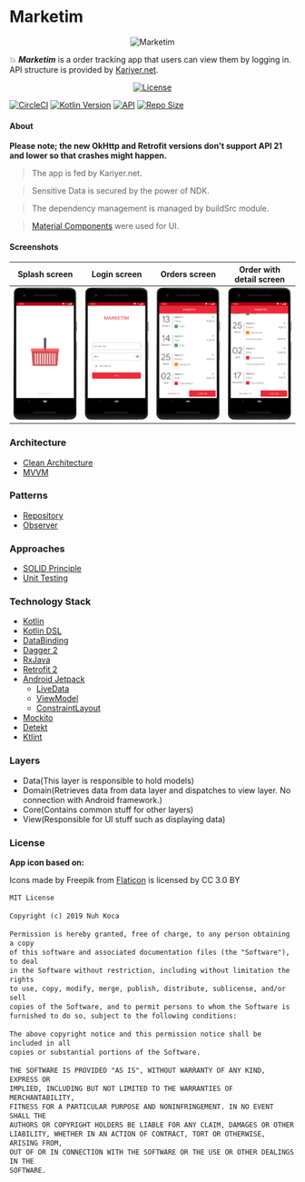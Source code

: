 # Marketim

<p align="center"><img src="https://github.com/nuhkoca/market_tech_challenge/blob/master/app/src/main/ic_launcher-web.png" alt="Marketim" height="200px"></p>

:boom: ***Marketim*** is a order tracking app that users can view them by logging in. API structure is provided by [Kariyer.net](https://www.kariyer.net).

<p align="center">
  <a href="https://www.kariyer.net"><img alt="License" src="https://www.cemreshipyard.com/assets/img/career/kariyernet.png" width="350"/></a>
</p>

[![CircleCI](https://circleci.com/gh/nuhkoca/market_tech_challenge.svg?style=svg&circle-token=05700df6be888cf5df6833e16beb607127c1b7d5)](https://circleci.com/gh/nuhkoca/market_tech_challenge)
[![Kotlin Version](https://img.shields.io/badge/kotlin-1.3.41-blue.svg)](https://kotlinlang.org)
[![API](https://img.shields.io/badge/API-21%2B-brightgreen.svg?style=flat)](https://android-arsenal.com/api?level=21)
[![Repo Size](https://img.shields.io/github/repo-size/nuhkoca/market_tech_challenge)](https://github.com/nuhkoca/market_tech_challenge)

#### About

**Please note; the new OkHttp and Retrofit versions don't support API 21 and lower so that crashes might happen.**

>The app is fed by Kariyer.net.

>Sensitive Data is secured by the power of NDK.

>The dependency management is managed by buildSrc module.

>[Material Components](https://github.com/material-components/material-components-android) were used for UI.

#### Screenshots


| Splash screen | Login screen | Orders screen | Order with detail screen
|:----------------:|:---------------:|:---------------:|:----------------:
| <img src="art/1.png" width="350"/>  | <img src="art/2.png" width="350"/>  | <img src="art/3.png" width="350"/> | <img src="art/4.png" width="350"/>


### Architecture
* [Clean Architecture](https://www.amazon.com/Clean-Architecture-Craftsmans-Software-Structure/dp/0134494164)
* [MVVM](https://www.raywenderlich.com/8984-mvvm-on-android)

### Patterns
* [Repository](https://developer.android.com/jetpack/docs/guide)
* [Observer](https://code.tutsplus.com/tutorials/android-design-patterns-the-observer-pattern--cms-28963)

### Approaches
* [SOLID Principle](https://itnext.io/solid-principles-explanation-and-examples-715b975dcad4?gi=79443348411d)
* [Unit Testing](http://softwaretestingfundamentals.com/unit-testing/)

### Technology Stack
* [Kotlin](https://kotlinlang.org/)
* [Kotlin DSL](https://docs.gradle.org/current/userguide/kotlin_dsl.html)
* [DataBinding](https://developer.android.com/topic/libraries/data-binding)
* [Dagger 2](https://github.com/google/dagger)
* [RxJava](https://github.com/ReactiveX/RxJava)
* [Retrofit 2](https://square.github.io/retrofit/)
* [Android Jetpack](https://developer.android.com/jetpack)
  * [LiveData](https://developer.android.com/topic/libraries/architecture/livedata)
  * [ViewModel](https://developer.android.com/topic/libraries/architecture/viewmodel)
  * [ConstraintLayout](https://developer.android.com/training/constraint-layout)
* [Mockito](https://site.mockito.org/)
* [Detekt](https://github.com/arturbosch/detekt)
* [Ktlint](https://github.com/JLLeitschuh/ktlint-gradle)

### Layers
* Data(This layer is responsible to hold models)
* Domain(Retrieves data from data layer and dispatches to view layer. No connection with Android framework.)
* Core(Contains common stuff for other layers)
* View(Responsible for UI stuff such as displaying data)

### License

**App icon based on:**

Icons made by Freepik from [Flaticon](https://www.flaticon.com/) is licensed by CC 3.0 BY

```
MIT License

Copyright (c) 2019 Nuh Koca

Permission is hereby granted, free of charge, to any person obtaining a copy
of this software and associated documentation files (the "Software"), to deal
in the Software without restriction, including without limitation the rights
to use, copy, modify, merge, publish, distribute, sublicense, and/or sell
copies of the Software, and to permit persons to whom the Software is
furnished to do so, subject to the following conditions:

The above copyright notice and this permission notice shall be included in all
copies or substantial portions of the Software.

THE SOFTWARE IS PROVIDED "AS IS", WITHOUT WARRANTY OF ANY KIND, EXPRESS OR
IMPLIED, INCLUDING BUT NOT LIMITED TO THE WARRANTIES OF MERCHANTABILITY,
FITNESS FOR A PARTICULAR PURPOSE AND NONINFRINGEMENT. IN NO EVENT SHALL THE
AUTHORS OR COPYRIGHT HOLDERS BE LIABLE FOR ANY CLAIM, DAMAGES OR OTHER
LIABILITY, WHETHER IN AN ACTION OF CONTRACT, TORT OR OTHERWISE, ARISING FROM,
OUT OF OR IN CONNECTION WITH THE SOFTWARE OR THE USE OR OTHER DEALINGS IN THE
SOFTWARE.
```